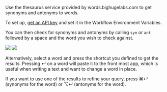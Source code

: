 Use the thesaurus service provided by words.bighugelabs.com to get synonyms and antonyms to words.

To set up, [get an API key](https://words.bighugelabs.com/getkey.php) and set it in the Workflow Environment Variables.

You can then check for synonyms and antonyms by calling `syn` or `ant` followed by a space and the word you wish to check against.

![](https://i.imgur.com/rZB8NlO.png)
![](https://i.imgur.com/5DDgYfq.png)

Alternatively, select a word and press the shortcut you defined to get the results. Pressing ↵ on a word will paste it to the front most app, which is useful when writing a text and want to change a word in place.

If you want to use one of the results to refine your query, press ⌘↵ (synonyms for the word) or ⌥↵ (antonyms for the word).
